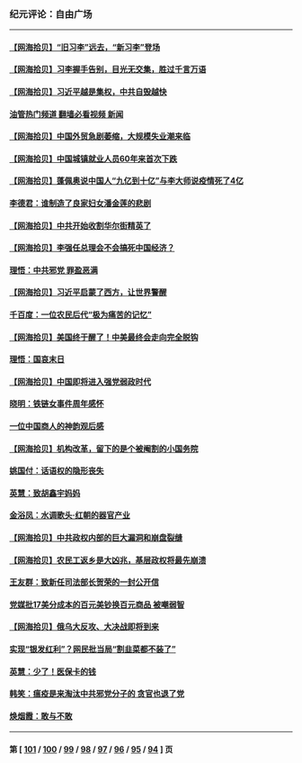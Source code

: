 ### 纪元评论：自由广场
---
#### [【网海拾贝】“旧习李”远去，“新习李”登场](../../pages/nsc993/n13950813.md?03160330) 
#### [【网海拾贝】习李握手告别，目光无交集，胜过千言万语](../../pages/nsc993/n13949873.md?03160330) 
#### [【网海拾贝】习近平越是集权，中共自毁越快](../../pages/nsc993/n13949348.md?03160330) 
#### [油管热门频道 翻墙必看视频 新闻](ok?03160330)
#### [【网海拾贝】中国外贸急剧萎缩，大规模失业潮来临](../../pages/nsc993/n13947937.md?03160330) 
#### [【网海拾贝】中国城镇就业人员60年来首次下跌](../../pages/nsc993/n13947338.md?03160330) 
#### [【网海拾贝】蓬佩奥说中国人“九亿到十亿”与李大师说疫情死了4亿](../../pages/nsc993/n13946389.md?03160330) 
#### [李德君：谁制造了良家妇女潘金莲的悲剧](../../pages/nsc993/n13945431.md?03160330) 
#### [【网海拾贝】中共开始收割华尔街精英了](../../pages/nsc993/n13945410.md?03160330) 
#### [【网海拾贝】李强任总理会不会搞死中国经济？](../../pages/nsc993/n13944761.md?03160330) 
#### [理悟：中共邪党 罪盈恶满](../../pages/nsc993/n13944541.md?03160330) 
#### [【网海拾贝】习近平启蒙了西方，让世界警醒](../../pages/nsc993/n13944390.md?03160330) 
#### [千百度：一位农民后代“极为痛苦的记忆”](../../pages/nsc993/n13943156.md?03160330) 
#### [【网海拾贝】美国终于醒了！中美最终会走向完全脱钩](../../pages/nsc993/n13942246.md?03160330) 
#### [理悟：国哀末日](../../pages/nsc993/n13942484.md?03160330) 
#### [【网海拾贝】中国即将进入强党弱政时代](../../pages/nsc993/n13940669.md?03160330) 
#### [晓明：铁链女事件周年感怀](../../pages/nsc993/n13940319.md?03160330) 
#### [一位中国商人的神韵观后感](../../pages/nsc993/n13939585.md?03160330) 
#### [【网海拾贝】机构改革，留下的是个被阉割的小国务院](../../pages/nsc993/n13939947.md?03160330) 
#### [姚国付：话语权的隐形丧失](../../pages/nsc993/n13939077.md?03160330) 
#### [英慧：致胡鑫宇妈妈](../../pages/nsc993/n13939332.md?03160330) 
#### [金浴凤：水调歌头·红朝的器官产业](../../pages/nsc993/n13939150.md?03160330) 
#### [【网海拾贝】中共政权内部的巨大漏洞和崩盘裂缝](../../pages/nsc993/n13939066.md?03160330) 
#### [【网海拾贝】农民工返乡是大凶兆，基层政权将最先崩溃](../../pages/nsc993/n13938719.md?03160330) 
#### [王友群：致新任司法部长贺荣的一封公开信](../../pages/nsc993/n13938195.md?03160330) 
#### [党媒批17美分成本的百元美钞换百元商品 被嘲弱智](../../pages/nsc993/n13937780.md?03160330) 
#### [【网海拾贝】俄乌大反攻、大决战即将到来](../../pages/nsc993/n13937169.md?03160330) 
#### [实现“银发红利”？网民批当局“割韭菜都不装了”](../../pages/nsc993/n13935937.md?03160330) 
#### [英慧：少了！医保卡的钱](../../pages/nsc993/n13935476.md?03160330) 
#### [韩笑：瘟疫是来淘汰中共邪党分子的 贪官也退了党](../../pages/nsc993/n13935459.md?03160330) 
#### [焕烟霞：敢与不敢](../../pages/nsc993/n13935368.md?03160330) 

---
#### 第 [ [101](./101.md?03160330) / [100](./100.md?03160330) / [99](./99.md?03160330) / [98](./98.md?03160330) / [97](./97.md?03160330) / [96](./96.md?03160330) / [95](./95.md?03160330) / [94](./94.md?03160330) ] 页
